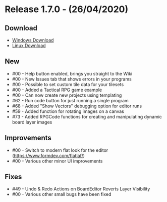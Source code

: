 # Release 1.7.0 - (26/04/2020)

## Download
* [Windows Download](http://rpgwizard.org/assets/downloads/rpgwizard-1.7.0-windows.zip)
* [Linux Download](http://rpgwizard.org/assets/downloads/rpgwizard-1.7.0-linux.tar.gz)

## New

* #00 - Help button enabled, brings you straight to the Wiki
* #00 - New Issues tab that shows errors in your programs
* #00 - Possible to set custom tile data for your tilesets
* #00 - Added a Tactical RPG game example
* #00 - Can now create new projects using templating
* #62 - Run code button for just running a single program
* #68 - Added "Show Vectors" debugging option for editor runs
* #59 - Added function for rotating images on a canvas
* #73 - Added RPGCode functions for creating and manipulating dynamic board layer images

## Improvements

* #00 - Switch to modern flat look for the editor (https://www.formdev.com/flatlaf/)
* #00 - Various other minor UI improvements

## Fixes

* #49 - Undo & Redo Actions on BoardEditor Reverts Layer Visibility
* #00 - Various other small bugs have been fixed
